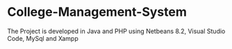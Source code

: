 # College-Management-System
The Project is developed in Java and PHP using Netbeans 8.2, Visual Studio Code, MySql and Xampp
